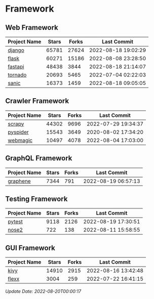 # Framework

## Web Framework
| Project Name | Stars | Forks | Last Commit |
| ------------ | ----- | ----- | ----------- |
| [django](https://github.com/django/django) | 65781 | 27624 | 2022-08-18 19:02:29 |
| [flask](https://github.com/pallets/flask) | 60271 | 15186 | 2022-08-08 23:28:50 |
| [fastapi](https://github.com/tiangolo/fastapi) | 48438 | 3844 | 2022-08-18 21:14:07 |
| [tornado](https://github.com/tornadoweb/tornado) | 20693 | 5465 | 2022-07-04 02:22:03 |
| [sanic](https://github.com/sanic-org/sanic) | 16373 | 1459 | 2022-08-18 09:05:05 |

## Crawler Framework
| Project Name | Stars | Forks | Last Commit |
| ------------ | ----- | ----- | ----------- |
| [scrapy](https://github.com/scrapy/scrapy) | 44302 | 9696 | 2022-07-29 19:34:37 |
| [pyspider](https://github.com/binux/pyspider) | 15543 | 3649 | 2020-08-02 17:34:20 |
| [webmagic](https://github.com/code4craft/webmagic) | 10497 | 4078 | 2022-08-04 17:03:00 |

## GraphQL Framework
| Project Name | Stars | Forks | Last Commit |
| ------------ | ----- | ----- | ----------- |
| [graphene](https://github.com/graphql-python/graphene) | 7344 | 791 | 2022-08-19 06:57:13 |

## Testing Framework
| Project Name | Stars | Forks | Last Commit |
| ------------ | ----- | ----- | ----------- |
| [pytest](https://github.com/pytest-dev/pytest) | 9118 | 2126 | 2022-08-19 17:30:51 |
| [nose2](https://github.com/nose-devs/nose2) | 722 | 138 | 2022-08-11 15:58:55 |

## GUI Framework
| Project Name | Stars | Forks | Last Commit |
| ------------ | ----- | ----- | ----------- |
| [kivy](https://github.com/kivy/kivy) | 14910 | 2915 | 2022-08-16 13:42:48 |
| [flexx](https://github.com/flexxui/flexx) | 3004 | 259 | 2022-07-22 16:41:15 |

*Update Date: 2022-08-20T00:00:17*